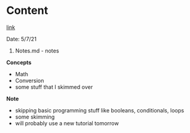 # Content
[link](https://www.w3schools.com/js/js_math.asp)

Date: 5/7/21

1. Notes.md - notes

**Concepts**
- Math
- Conversion
- some stuff that I skimmed over

**Note**
- skipping basic programming stuff like booleans, conditionals, loops
- some skimming
- will probably use a new tutorial tomorrow
